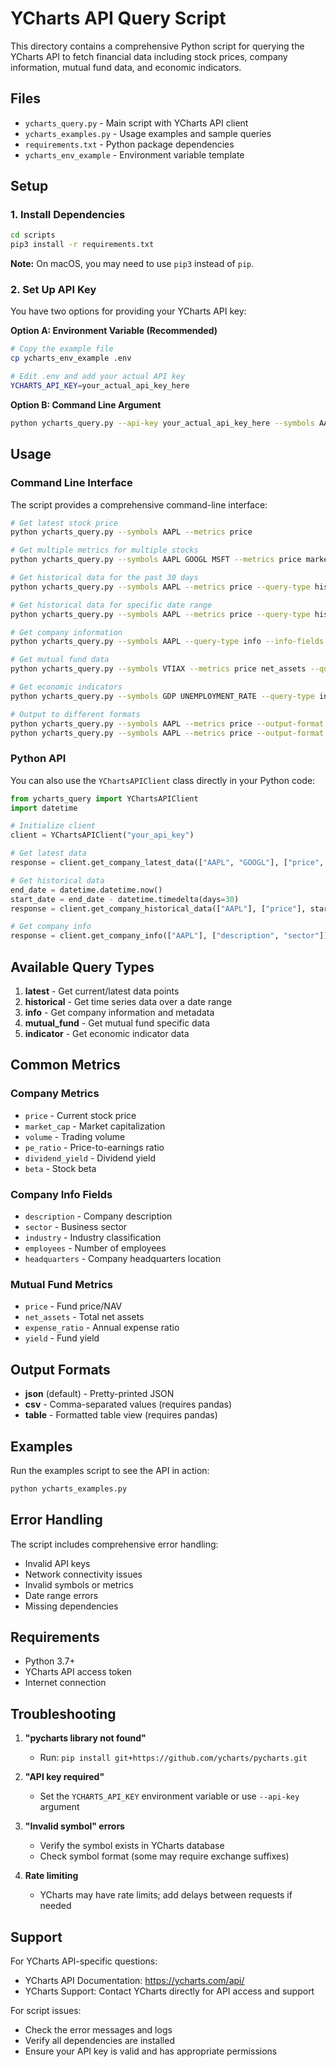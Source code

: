 # YCharts API Query Script

This directory contains a comprehensive Python script for querying the YCharts API to fetch financial data including stock prices, company information, mutual fund data, and economic indicators.

## Files

- `ycharts_query.py` - Main script with YCharts API client
- `ycharts_examples.py` - Usage examples and sample queries
- `requirements.txt` - Python package dependencies
- `ycharts_env_example` - Environment variable template

## Setup

### 1. Install Dependencies

```bash
cd scripts
pip3 install -r requirements.txt
```

**Note:** On macOS, you may need to use `pip3` instead of `pip`.

### 2. Set Up API Key

You have two options for providing your YCharts API key:

**Option A: Environment Variable (Recommended)**
```bash
# Copy the example file
cp ycharts_env_example .env

# Edit .env and add your actual API key
YCHARTS_API_KEY=your_actual_api_key_here
```

**Option B: Command Line Argument**
```bash
python ycharts_query.py --api-key your_actual_api_key_here --symbols AAPL --metrics price
```

## Usage

### Command Line Interface

The script provides a comprehensive command-line interface:

```bash
# Get latest stock price
python ycharts_query.py --symbols AAPL --metrics price

# Get multiple metrics for multiple stocks
python ycharts_query.py --symbols AAPL GOOGL MSFT --metrics price market_cap volume

# Get historical data for the past 30 days
python ycharts_query.py --symbols AAPL --metrics price --query-type historical --days-back 30

# Get historical data for specific date range
python ycharts_query.py --symbols AAPL --metrics price --query-type historical --start-date 2024-01-01 --end-date 2024-01-31

# Get company information
python ycharts_query.py --symbols AAPL --query-type info --info-fields description sector industry

# Get mutual fund data
python ycharts_query.py --symbols VTIAX --metrics price net_assets --query-type mutual_fund

# Get economic indicators
python ycharts_query.py --symbols GDP UNEMPLOYMENT_RATE --query-type indicator

# Output to different formats
python ycharts_query.py --symbols AAPL --metrics price --output-format table
python ycharts_query.py --symbols AAPL --metrics price --output-format csv --output-file aapl_data.csv
```

### Python API

You can also use the `YChartsAPIClient` class directly in your Python code:

```python
from ycharts_query import YChartsAPIClient
import datetime

# Initialize client
client = YChartsAPIClient("your_api_key")

# Get latest data
response = client.get_company_latest_data(["AAPL", "GOOGL"], ["price", "market_cap"])

# Get historical data
end_date = datetime.datetime.now()
start_date = end_date - datetime.timedelta(days=30)
response = client.get_company_historical_data(["AAPL"], ["price"], start_date, end_date)

# Get company info
response = client.get_company_info(["AAPL"], ["description", "sector"])
```

## Available Query Types

1. **latest** - Get current/latest data points
2. **historical** - Get time series data over a date range
3. **info** - Get company information and metadata
4. **mutual_fund** - Get mutual fund specific data
5. **indicator** - Get economic indicator data

## Common Metrics

### Company Metrics
- `price` - Current stock price
- `market_cap` - Market capitalization
- `volume` - Trading volume
- `pe_ratio` - Price-to-earnings ratio
- `dividend_yield` - Dividend yield
- `beta` - Stock beta

### Company Info Fields
- `description` - Company description
- `sector` - Business sector
- `industry` - Industry classification
- `employees` - Number of employees
- `headquarters` - Company headquarters location

### Mutual Fund Metrics
- `price` - Fund price/NAV
- `net_assets` - Total net assets
- `expense_ratio` - Annual expense ratio
- `yield` - Fund yield

## Output Formats

- **json** (default) - Pretty-printed JSON
- **csv** - Comma-separated values (requires pandas)
- **table** - Formatted table view (requires pandas)

## Examples

Run the examples script to see the API in action:

```bash
python ycharts_examples.py
```

## Error Handling

The script includes comprehensive error handling:
- Invalid API keys
- Network connectivity issues
- Invalid symbols or metrics
- Date range errors
- Missing dependencies

## Requirements

- Python 3.7+
- YCharts API access token
- Internet connection

## Troubleshooting

1. **"pycharts library not found"**
   - Run: `pip install git+https://github.com/ycharts/pycharts.git`

2. **"API key required"**
   - Set the `YCHARTS_API_KEY` environment variable or use `--api-key` argument

3. **"Invalid symbol" errors**
   - Verify the symbol exists in YCharts database
   - Check symbol format (some may require exchange suffixes)

4. **Rate limiting**
   - YCharts may have rate limits; add delays between requests if needed

## Support

For YCharts API-specific questions:
- YCharts API Documentation: https://ycharts.com/api/
- YCharts Support: Contact YCharts directly for API access and support

For script issues:
- Check the error messages and logs
- Verify all dependencies are installed
- Ensure your API key is valid and has appropriate permissions
